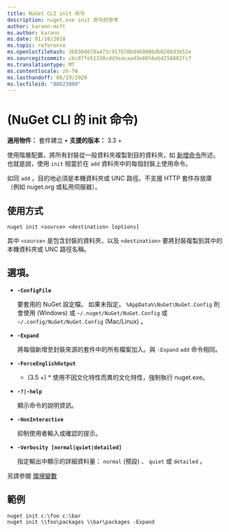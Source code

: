 ```yaml
---
title: NuGet CLI init 命令
description: nuget.exe init 命令的參考
author: karann-msft
ms.author: karann
ms.date: 01/18/2018
ms.topic: reference
ms.openlocfilehash: 3b830d678a473c917b70bd46900bdb0206d3652e
ms.sourcegitcommit: cbc87fe51330cdd3eacaad3e8656eb4258882fc7
ms.translationtype: MT
ms.contentlocale: zh-TW
ms.lasthandoff: 08/19/2020
ms.locfileid: "88623080"
---
```

# <a name="init-command-nuget-cli"></a> (NuGet CLI 的 init 命令) 

**適用物件：** 套件建立 &bullet; **支援的版本：** 3.3 +

使用階層配置，將所有封裝從一般資料夾複製到目的資料夾，如 [新增命令](cli-ref-add.md)所述。 也就是說，使用 `init` 相當於在 `add` 資料夾中的每個封裝上使用命令。

如同 `add` ，目的地必須是本機資料夾或 UNC 路徑。不支援 HTTP 套件存放庫（例如 nuget.org 或私用伺服器）。

## <a name="usage"></a>使用方式

```cli
nuget init <source> <destination> [options]
```

其中 `<source>` 是包含封裝的資料夾，以及 `<destination>` 要將封裝複製到其中的本機資料夾或 UNC 路徑名稱。

## <a name="options"></a>選項。

- **`-ConfigFile`**

  要套用的 NuGet 設定檔。 如果未指定， `%AppData%\NuGet\NuGet.Config` 則會使用 (Windows) 或 `~/.nuget/NuGet/NuGet.Config` 或 `~/.config/NuGet/NuGet.Config` (Mac/Linux) 。

- **`-Expand`**

  將每個新增至封裝來源的套件中的所有檔案加入。與 `-Expand` `add` 命令相同。

- **`-ForceEnglishOutput`**

  * (3.5 +) * 使用不因文化特性而異的文化特性，強制執行 nuget.exe。

- **`-?|-help`**

  顯示命令的說明資訊。

- **`-NonInteractive`**

  抑制使用者輸入或確認的提示。

- **`-Verbosity [normal|quiet|detailed]`**

  指定輸出中顯示的詳細資料量： `normal` (預設) 、 `quiet` 或 `detailed` 。

另請參閱 [環境變數](cli-ref-environment-variables.md)

## <a name="examples"></a>範例

```cli
nuget init c:\foo c:\bar
nuget init \\foo\packages \\bar\packages -Expand
```
